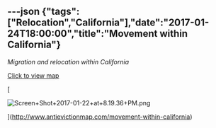 ---json
{"tags":["Relocation","California"],"date":"2017-01-24T18:00:00","title":"Movement within California"}
---

_Migration and relocation within California_

[Click to view map](http://www.antievictionmap.com/movement-within-california)

[

![Screen+Shot+2017-01-22+at+8.19.36+PM.png](https://images.squarespace-cdn.com/content/v1/52b7d7a6e4b0b3e376ac8ea2/1514138379746-YSMG4CPYYCK0JSMR3Y3H/ke17ZwdGBToddI8pDm48kOOFXMULr7KBoAOXSjMWE59Zw-zPPgdn4jUwVcJE1ZvWQUxwkmyExglNqGp0IvTJZamWLI2zvYWH8K3-s_4yszcp2ryTI0HqTOaaUohrI8PIhI4oIohOmPynKMNw2DWTbD8ggYLuUjDCn58Hok_gsBs/Screen%2BShot%2B2017-01-22%2Bat%2B8.19.36%2BPM.png)

](http://www.antievictionmap.com/movement-within-california)